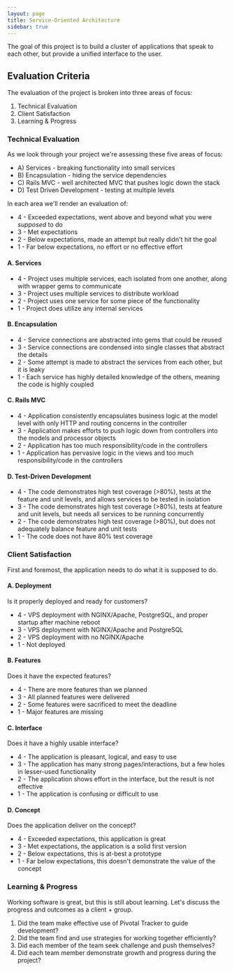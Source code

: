 ```yaml
---
layout: page
title: Service-Oriented Architecture
sidebar: true
---
```


The goal of this project is to build a cluster of applications that speak to each other, but provide a unified interface to the user.

## Evaluation Criteria

The evaluation of the project is broken into three areas of focus:

1. Technical Evaluation
2. Client Satisfaction
3. Learning & Progress

### Technical Evaluation

As we look through your project we're assessing these five areas of focus:

* A) Services - breaking functionality into small services
* B) Encapsulation - hiding the service dependencies
* C) Rails MVC - well architected MVC that pushes logic down the stack
* D) Test Driven Development - testing at multiple levels

In each area we'll render an evaluation of:

* 4 - Exceeded expectations, went above and beyond what you were *supposed* to do
* 3 - Met expectations
* 2 - Below expectations, made an attempt but really didn't hit the goal
* 1 - Far below expectations, no effort or no effective effort

#### A. Services

* 4 - Project uses multiple services, each isolated from one another, along with wrapper gems to communicate
* 3 - Project uses multiple services to distribute workload
* 2 - Project uses one service for some piece of the functionality
* 1 - Project does utilize any internal services

#### B. Encapsulation

* 4 - Service connections are abstracted into gems that could be reused
* 3 - Service connections are condensed into single classes that abstract the details
* 2 - Some attempt is made to abstract the services from each other, but it is leaky
* 1 - Each service has highly detailed knowledge of the others, meaning the code is highly coupled

#### C. Rails MVC

* 4 - Application consistently encapsulates business logic at the model level with only HTTP and routing concerns in the controller
* 3 - Application makes efforts to push logic down from controllers into the models and processor objects
* 2 - Application has too much responsibility/code in the controllers
* 1 - Application has pervasive logic in the views and too much responsibility/code in the controllers

#### D. Test-Driven Development

* 4 - The code demonstrates high test coverage (>80%), tests at the feature and unit levels, and allows services to be tested in isolation
* 3 - The code demonstrates high test coverage (>80%), tests at feature and unit levels, but needs all services to be running concurrently
* 2 - The code demonstrates high test coverage (>80%), but does not adequately balance feature and unit tests
* 1 - The code does not have 80% test coverage

### Client Satisfaction

First and foremost, the application needs to do what it is supposed to do.

#### A. Deployment

Is it properly deployed and ready for customers?

* 4 - VPS deployment with NGINX/Apache, PostgreSQL, and proper startup after machine reboot
* 3 - VPS deployment with NGINX/Apache and PostgreSQL
* 2 - VPS deployment with no NGINX/Apache
* 1 - Not deployed

#### B. Features

Does it have the expected features?

* 4 - There are more features than we planned
* 3 - All planned features were delivered
* 2 - Some features were sacrificed to meet the deadline
* 1 - Major features are missing

#### C. Interface

Does it have a highly usable interface?

* 4 - The application is pleasant, logical, and easy to use
* 3 - The application has many strong pages/interactions, but a few holes in lesser-used functionality
* 2 - The application shows effort in the interface, but the result is not effective
* 1 - The application is confusing or difficult to use

#### D. Concept

Does the application deliver on the concept? 

* 4 - Exceeded expectations, this application is great
* 3 - Met expectations, the application is a solid first version
* 2 - Below expectations, this is at-best a prototype
* 1 - Far below expectations, this doesn't demonstrate the value of the concept

### Learning & Progress

Working software is great, but this is still about learning. Let's discuss the progress and outcomes as a client + group.

1. Did the team make effective use of Pivotal Tracker to guide development?
2. Did the team find and use strategies for working together efficiently?
3. Did each member of the team seek challenge and push themselves?
4. Did each team member demonstrate growth and progress during the project?